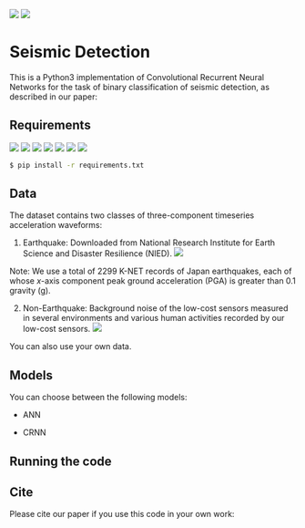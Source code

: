 ![](https://img.shields.io/badge/license-GPL--3.0-blue)
[![](https://img.shields.io/badge/Python-3.7.2-green)](https://www.python.org/downloads/release/python-372/)

# Seismic Detection

This is a Python3 implementation of Convolutional Recurrent Neural Networks for the task of binary classification of seismic detection, as described in our paper:



## Requirements
<!---*tensorflow (1.14)--> 
<!---* Keras (2.2.4)--> 
<!---* scikit-learn (0.21.2)--> 
<!---* pandas (0.24.1)--> 
<!---* numpy (1.16.1)--> 
<!---* obspy (1.1.1)--> 
<!---* matplotlib (3.0.3)--> 


[![](https://img.shields.io/badge/tensorflow-1.14-green)](https://www.tensorflow.org/)
[![](https://img.shields.io/badge/Keras-2.2.4-green)](https://keras.io/)
[![](https://img.shields.io/badge/scikit--learn-0.21.2-green)](https://scikit-learn.org/stable/index.html)
[![](https://img.shields.io/badge/pandas-0.24.1-green)](https://pandas.pydata.org/pandas-docs/stable/index.html)
[![](https://img.shields.io/badge/numpy-1.16.1-green)](https://numpy.org/devdocs/index.html)
[![](https://img.shields.io/badge/obspy-1.1.1-green)](https://docs.obspy.org/)
[![](https://img.shields.io/badge/matplotlib-3.0.3-green)](https://matplotlib.org/3.0.3/index.html)

```bash
$ pip install -r requirements.txt
```


## Data
The dataset contains two classes of three-component timeseries acceleration waveforms:
1. Earthquake: Downloaded from National Research Institute for Earth Science and Disaster Resilience (NIED).
[![](https://img.shields.io/badge/downloads-Earthquake-yellow)](http://www.kyoshin.bosai.go.jp/kyoshin/data/index_en.html)

Note: We use a total of 2299 K-NET records of Japan earthquakes, each of whose $x$-axis component peak ground acceleration (PGA) is greater than 0.1 gravity (g).

2. Non-Earthquake: Background noise of the low-cost sensors measured in several environments and various human activities recorded by our low-cost sensors.
![](https://img.shields.io/badge/downloads-Non--Earthquake-yellow)

You can also use your own data.

## Models

You can choose between the following models: 
* ANN
<!---* CNN--> 
* CRNN

## Running the code


## Cite

Please cite our paper if you use this code in your own work:

```

```
